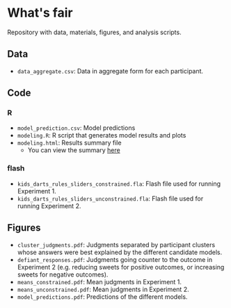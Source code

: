 # What's fair
Repository with data, materials, figures, and analysis scripts.

## Data 

- `data_aggregate.csv`: Data in aggregate form for each participant. 

## Code 

### R 

- `model_prediction.csv`: Model predictions 
- `modeling.R`: R script that generates model results and plots
- `modeling.html`: Results summary file
   + You can view the summary [here](https://rawgit.com/tobiasgerstenberg/whats_fair/master/code/r/modeling.html)

### flash 

- `kids_darts_rules_sliders_constrained.fla`: Flash file used for running Experiment 1. 
- `kids_darts_rules_sliders_unconstrained.fla`: Flash file used for running Experiment 2. 

## Figures 

- `cluster_judgments.pdf`: Judgments separated by participant clusters whose answers were best explained by the different candidate models. 
- `defiant_responses.pdf`: Judgments going counter to the outcome in Experiment 2 (e.g. reducing sweets for positive outcomes, or increasing sweets for negative outcomes). 
- `means_constrained.pdf`: Mean judgments in Experiment 1. 
- `means_unconstrained.pdf`: Mean judgments in Experiment 2. 
- `model_predictions.pdf`: Predictions of the different models. 


